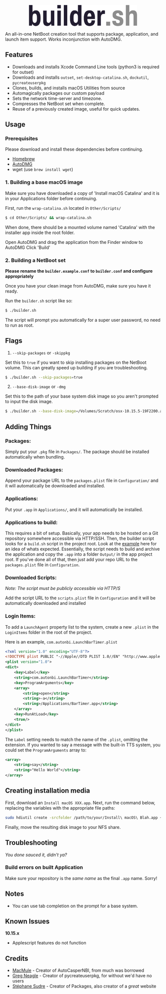 <p align="center">
	<img width="350px" src="https://github.com/128keaton/Builder/blob/master/builder-logo.png?raw=true">
</p>

An all-in-one NetBoot creation tool that supports package, application, and launch item support. Works inconjunction with AutoDMG.


## Features
* Downloads and installs Xcode Command Line tools (python3 is required for outset)
* Downloads and installs `outset`, `set-desktop-catalina.sh`, `dockutil`, `pycreateuserpkg`
* Clones, builds, and installs macOS Utilities from source
* Automagically packages our custom payload
* Sets the network time-server and timezone.
* Compresses the NetBoot set when complete.
* Reuse of a previously created image, useful for quick updates.


## Usage
### Prerequisites

Please download and install these dependencies before continuing.

* [Homebrew](https://brew.sh)
* [AutoDMG](https://github.com/MagerValp/AutoDMG/releases)
* wget (use `brew install wget`)

### 1. Building a base macOS image

Make sure you have downloaded a copy of 'Install macOS Catalina' and it is in your Applications folder before continuing.

First, run the `wrap-catalina.sh` located in `Other/Scripts/`
```bash
$ cd Other/Scripts/ && wrap-catalina.sh
```

When done, there should be a mounted volume named 'Catalina' with the installer app inside the root folder. 

Open AutoDMG and drag the application from the Finder window to AutoDMG
Click 'Build'

### 2. Building a NetBoot set

**Please rename the `builder.example.conf` to `builder.conf` and configure appropriately**


Once you have your clean image from AutoDMG, make sure you have it ready.

Run the `builder.sh` script like so:
```bash
$ ./builder.sh
```

The script will prompt you automatically for a super user password, no need to run as root.

## Flags
1.  `--skip-packages` or `-skippkg`

Set this to `true` if you want to skip installing packages on the NetBoot volume. 
This can greatly speed up building if you are troubleshooting.
```bash
$ ./builder.sh --skip-packages=true 
```


2. `--base-disk-image` or `-dmg`

Set this to the path of your base system disk image so you aren't prompted to input the disk image.
```bash
$ ./builder.sh --base-disk-image=/Volumes/Scratch/osx-10.15.5-19F2200.apfs.dmg 
```

## Adding Things
### Packages:
Simply put your `.pkg` file in `Packages/`. The package should be installed automatically when bundling.

### Downloaded Packages:
Append your package URL to the `packages.plist` file in `Configuration/` and it will automatically be downloaded and installed.

### Applications:
Put your `.app` in `Applications/`, and it will automatically be installed.

### Applications to build:
This requires a bit of setup. Basically, your app needs to be hosted on a Git repository somewhere accessible via HTTP/SSH. 
Then, the builder script looks for a `build.sh` script in the project root. Look at the [example](https://github.com/128keaton/macOS-Utilities/blob/05893bc91787667e5ab285f9f1d3067b6fce572a/build.sh)
 here for an idea of whats expected. Essentially, the script needs to build and archive the application and copy the `.app` into a folder `Output/` in the app project root.
 If you've done all of that, then just add your repo URL to the `packages.plist` file in `Configuration`.
 
### Downloaded Scripts:
*Note: The script must be publicly accessible via HTTP/S*

Add the script URL to the `scripts.plist` file in `Configuration` and it will be automatically downloaded and installed

### Login Items:
To add a `LaunchAgent` property list to the system, create a new `.plist` in the `LoginItems` folder in the root of the project.

Here is an example, `com.autonbi.LaunchBarTimer.plist`
```xml
<?xml version="1.0" encoding="UTF-8"?>
<!DOCTYPE plist PUBLIC "-//Apple//DTD PLIST 1.0//EN" "http://www.apple.com/DTDs/PropertyList-1.0.dtd">
<plist version="1.0">
<dict>
	<key>Label</key>
	<string>com.autonbi.LaunchBarTimer</string>
	<key>ProgramArguments</key>
	<array>
		<string>open</string>
		<string>-a</string>
		<string>/Applications/BarTimer.app</string>
	</array>
	<key>RunAtLoad</key>
	<true/>
</dict>
</plist>
```

The `Label` setting needs to match the name of the `.plist`, omitting the extension.
If you wanted to say a message with the built-in TTS system, you could set the `ProgramArguments` array to:
```xml
<array>
	<string>say</string>
	<string>"Hello World"</string>
</array>
```

## Creating installation media
First, download an `Install macOS XXX.app`.
Next, run the command below, replacing the variables with the appropriate file paths:
```bash
sudo hdiutil create -srcfolder /path/to/your/Install\ macOS\ Blah.app ~/Desktop/Output.dmg
```

Finally, move the resulting disk image to your NFS share.

## Troubleshooting
*You done sauced it, didn't ya?*

### Build errors on built Application
Make sure your repository is the *same name* as the final `.app` name. Sorry!

## Notes
* You can use tab completion on the prompt for a base system.

## Known Issues

**10.15.x**
* Applescript features do not function
 
## Credits
* [MacMule](https://macmule.com/) - Creator of AutoCasperNBI, from much was borrowed
* [Greg Neagle](https://github.com/gregneagle/pycreateuserpkg) - Creator of pycreateuserpkg, for without we'd have no users
* [Stéphane Sudre](http://s.sudre.free.fr/index.html) - Creator of Packages, also creator of a _great_ website
